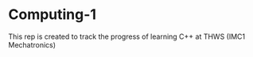 # Computing-1
This rep is created to track the progress of learning C++ at THWS (IMC1 Mechatronics)

